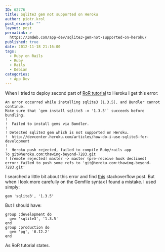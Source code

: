 ```yaml
---
ID: 62776
title: Sqlite3 gem not supported on Heroku
author: piotr.krol
post_excerpt: ""
layout: post
permalink: >
  https://3mdeb.com/app-dev/sqlite3-gem-not-supported-on-heroku/
published: true
date: 2012-11-18 21:16:00
tags:
  - Ruby on Rails
  - Ruby
  - Rails
  - Debian
categories:
  - App Dev
---
```

When I tried to deploy second part of [RoR tutorial][1] to Heroku I get this error:

    An error occurred while installing sqlite3 (1.3.5), and Bundler cannot continue.  
    Make sure that `gem install sqlite3 -v '1.3.5'` succeeds before bundling.
    !
    !  Failed to install gems via Bundler.
    !
    ! Detected sqlite3 gem which is not supported on Heroku.
    !  http://devcenter.heroku.com/articles/how-do-i-use-sqlite3-for-development
    !
    !  Heroku push rejected, failed to compile Ruby/rails app
    To git@heroku.com:thawing-beyond-7283.git
    ! [remote rejected] master -> master (pre-receive hook declined)
    error: failed to push some refs to 'git@heroku.com:thawing-beyond-7283.git'

I searched a little bit about this error and find  [this][2] stackoverflow post.
But when I look more carefully on the Gemfile syntax I found a mistake. I used
simply:

<pre><code class="ruby">gem 'sqlite3', '1.3.5'
</code></pre>

But I should have:

<pre><code class="ruby">group :development do
  gem 'sqlite3', '1.3.5'
end
group :production do
  gem 'pg', '0.12.2'
end
</code></pre>

As RoR tutorial states.

 [1]: http://ruby.railstutorial.org/chapters/a-demo-app#top
 [2]: http://stackoverflow.com/questions/3747002/heroku-rails-3-and-sqlite3
